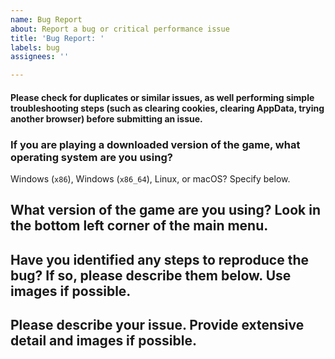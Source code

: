 ```yaml
---
name: Bug Report
about: Report a bug or critical performance issue
title: 'Bug Report: '
labels: bug
assignees: ''

---
```


#### Please check for duplicates or similar issues, as well performing simple troubleshooting steps (such as clearing cookies, clearing AppData, trying another browser) before submitting an issue.

### If you are playing a downloaded version of the game, what operating system are you using?
Windows (`x86`), Windows (`x86_64`), Linux, or macOS? Specify below.

## What version of the game are you using? Look in the bottom left corner of the main menu.

## Have you identified any steps to reproduce the bug? If so, please describe them below. Use images if possible.

## Please describe your issue. Provide extensive detail and images if possible.
